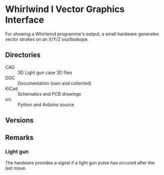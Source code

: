 # Whirlwind I Vector Graphics Interface

For showing a Whirlwind programme's output, a small hardware
generates vector strokes on an X/Y/Z oszilloskope.

## Directories

<dl>
<dt> CAD	  <dd> 3D Light gun case 3D files 
<dt> DOC   <dd> Documentation (own and collected)  
<dt> KiCad <dd> Schematics and PCB drawings
<dt> src   <dd> Python and Arduino source
</dl>

## Versions


## Remarks

### Light gun

The hardware provides a signal if a light gun pulse has occured
after the last move. 


 

